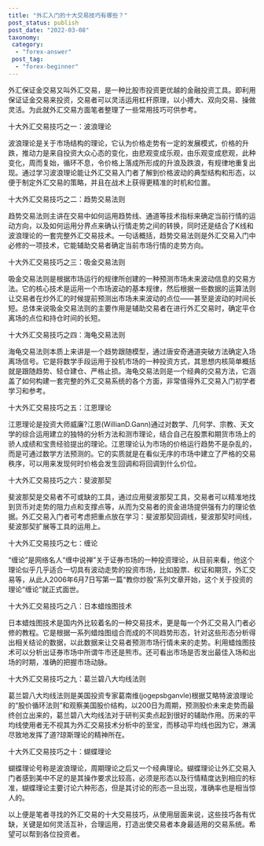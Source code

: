 ```yaml
---
title: "外汇入门的十大交易技巧有哪些？"
post_status: publish
post_date: "2022-03-08"
taxonomy:
 category: 
  - "forex-answer"
 post_tag: 
  - "forex-beginner"
---
```


外汇保证金交易又叫外汇交易，是一种比股市投资更优越的金融投资工具。即利用保证证金交易来投资，交易者可以灵活运用杠杆原理，以小搏大、双向交易、操做灵活。为此就外汇交易方面笔者整理了一些常用技巧可供参考。

十大外汇交易技巧之一：波浪理论

波浪理论是关于市场结构的理论，它认为价格走势有一定的发展模式，价格的升跌，推动力是来自投资大众心态的变化，由悲观变成乐观，由乐观变成悲观，此种变化，周而复始，循环不息，令价格上落成所形成的升浪及跌浪，有规律地重复出现。通过学习波浪理论能让外汇交易入门者了解到价格波动的典型结构和形态，以便于制定外汇交易的策略，并且在战术上获得更精准的时机和位置。

十大外汇交易技巧之二：趋势交易法则

趋势交易法则主讲在交易中如何运用趋势线、通道等技术指标来确定当前行情的运动方向，以及如何运用分界点来确认行情走势之间的转换，同时还是结合了K线和波浪理论的一套完整外汇交易技术。一句话概括，趋势交易法则是外汇交易入门中必修的一项技术，它能辅助交易者确定当前市场行情的走势方向。

十大外汇交易技巧之三：吸金交易法则

吸金交易法则是根据市场运行的规律所创建的一种预测市场未来波动信息的交易方法。它的核心技术是运用一个市场波动的基本规律，然后根据一些数据的运算法则让交易者在炒外汇的时候提前预测出市场未来波动的点位——甚至是波动的时间长短。总体来说吸金交易法则的主要作用是辅助交易者在进行外汇交易时，确定平仓离场的点位和持仓时间的长短。

十大外汇交易技巧之四：海龟交易法则

海龟交易法则本质上来讲是一个趋势跟随模型，通过唐安奇通道突破方法确定入场离场信号。它是将数学手段运用于投机市场的一种投资方式，其思想内核简单概括就是跟随趋势、轻仓建仓、严格止损。海龟交易法则是一个经典的交易方法，它涵盖了如何构建一套完整的外汇交易系统的各个方面，非常值得外汇交易入门初学者学习和参考。

十大外汇交易技巧之五：江恩理论

江恩理论是投资大师威廉?江恩(WillianD.Gann)通过对数学、几何学、宗教、天文学的综合运用建立的独特的分析方法和测市理论，结合自己在股票和期货市场上的骄人成绩和宝贵经验提出的理论。江恩理论认为市场的价格运行趋势不是杂乱的，而是可通过数学方法预测的。它的实质就是在看似无序的市场中建立了严格的交易秩序，可以用来发现何时价格会发生回调和将回调到什么价位。

十大外汇交易技巧之六：斐波那契

斐波那契是交易者不可或缺的工具，通过应用斐波那契工具，交易者可以精准地找到货币对走势的阻力点和支撑点等，从而为交易者的资金进场提供强有力的理论依据。外汇交易入门者可考虑把重点放在学习：斐波那契回调线，斐波那契时间线，斐波那契扩展等工具的运用上。

十大外汇交易技巧之七：缠论

“缠论”是网络名人“缠中说禅”关于证券市场的一种投资理论，从目前来看，他这个理论似乎几乎适合一切具有波动走势的投资市场，比如股票、权证和期货，外汇交易等，从此人2006年6月7日写第一篇“教你炒股”系列文章开始，这个关于投资的理论“缠论”就正式面世。

十大外汇交易技巧之八：日本蜡烛图技术

日本蜡烛图技术是国内外比较着名的一种交易技术，更是每一个外汇交易入门者必修的教程。它是根据一系列蜡烛图组合而成的不同趋势形态，针对这些形态分析得出相关结论的数据，以此数据来让交易者预测市场行情未来的走势。利用蜡烛图技术可以分析出证券市场中所谓牛市还是熊市。还可看出市场是否发出最佳入场和出场的时期，准确的把握市场动脉。

十大外汇交易技巧之九：葛兰碧八大均线法则

葛兰碧八大均线法则是美国投资专家葛南维(jogepsbganvle)根据艾略特波浪理论的“股价循环法则”和观察美国股价结构，以200日为周期，预测股价未来走势而最终创立出来的，葛兰碧八大均线法对于研判买卖点起到很好的辅助作用。历来的平均线使用者无不视其为外汇交易技术分析中的至宝，而移动平均线也因为它，淋漓尽致地发挥了道?琼斯理论的精神所在。

十大外汇交易技巧之十：蝴蝶理论

蝴蝶理论号称是波浪理论，周期理论之后又一个经典理论。蝴蝶理论让外汇交易入门者感到美中不足的是其操作要求比较高，必须是形态以及行情精度达到相应的标准，蝴蝶理论主要讨论六种形态，但是其讨论的形态一旦出现，准确率也是相当惊人的。

以上便是笔者寻找的外汇交易的十大交易技巧，从使用层面来说，这些技巧各有优缺，关键是如何灵活互补，合理运用，打造出使交易者本身最适用的交易系统。希望可以帮到各位投资者。
